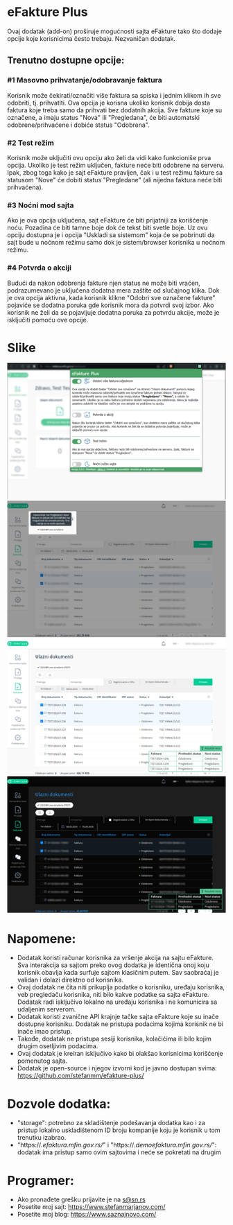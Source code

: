 # eFakture Plus
Ovaj dodatak (add-on) proširuje mogućnosti sajta eFakture tako što dodaje opcije koje korisnicima često trebaju. Nezvaničan dodatak.

## Trenutno dostupne opcije:

### #1 Masovno prihvatanje/odobravanje faktura
Korisnik može čekirati/označiti više faktura sa spiska i jednim klikom ih sve odobriti, tj. prihvatiti. Ova opcija je korisna ukoliko korisnik dobija dosta faktura koje treba samo da prihvati bez dodatnih akcija. Sve fakture koje su označene, a imaju status "Nova" ili "Pregledana", će biti automatski odobrene/prihvaćene i dobiće status "Odobrena".

### #2 Test režim
Korisnik može uključiti ovu opciju ako želi da vidi kako funkcioniše prva opcija. Ukoliko je test režim uključen, fakture neće biti odobrene na serveru. Ipak, zbog toga kako je sajt eFakture pravljen, čak i u test režimu fakture sa statusom "Nove" će dobiti status "Pregledane" (ali nijedna faktura neće biti prihvaćena).

### #3 Noćni mod sajta
Ako je ova opcija uključena, sajt eFakture će biti prijatniji za korišćenje noću. Pozadina će biti tamne boje dok će tekst biti svetle boje. Uz ovu opciju dostupna je i opcija "Uskladi sa sistemom" koja će se pobrinuti da sajt bude u noćnom režimu samo dok je sistem/browser korisnika u noćnom režimu.

### #4 Potvrda o akciji
Budući da nakon odobrenja fakture njen status ne može biti vraćen, podrazumevano je uključena dodatna mera zaštite od slučajnog klika. Dok je ova opcija aktivna, kada korisnik klikne "Odobri sve označene fakture" pojaviće se dodatna poruka gde korisnik mora da potvrdi svoj izbor. Ako korisnik ne želi da se pojavljuje dodatna poruka za potvrdu akcije, može je isključiti pomoću ove opcije.

# Slike
![Opcije dodatka](https://github.com/stefanmm/efakture-plus/blob/main/slike/4.png?raw=true)
![Opcije dodatka](https://github.com/stefanmm/efakture-plus/blob/main/slike/1.png?raw=true)
![Opcije dodatka](https://github.com/stefanmm/efakture-plus/blob/main/slike/2.png?raw=true)
![Opcije dodatka](https://github.com/stefanmm/efakture-plus/blob/main/slike/3.png?raw=true)

# Napomene:
- Dodatak koristi računar korisnika za vršenje akcija na sajtu eFakture. Sva interakcija sa sajtom preko ovog dodatka je identična onoj koju korisnik obavlja kada surfuje sajtom klasičnim putem. Sav saobraćaj je validan i dolazi direktno od korisnika.
- Ovaj dodatak ne čita niti prikuplja podatke o korisniku, uređaju korisnika, veb pregledaču korisnika, niti bilo kakve podatke sa sajta eFakture. Dodatak radi isključivo lokalno na uređaju korisnika i ne komunicira sa udaljenim serverom.
- Dodatak koristi zvanične API krajnje tačke sajta eFakture koje su inače dostupne korisniku. Dodatak ne pristupa podacima kojima korisnik ne bi inače imao pristup.
- Takođe, dodatak ne pristupa sesiji korisnika, kolačićima ili bilo kojim drugim osetljivim podacima.
- Ovaj dodatak je kreiran isključivo kako bi olakšao korisnicima korišćenje pomenutog sajta.
- Dodatak je open-source i njegov izvorni kod je javno dostupan svima: https://github.com/stefanmm/efakture-plus/

# Dozvole dodatka:
- "storage": potrebno za skladištenje podešavanja dodatka kao i za pristup lokalno uskladištenom ID broju kompanije koju je korisnik u tom trenutku izabrao.
- "https://*.efaktura.mfin.gov.rs/*" i "https://*.demoefaktura.mfin.gov.rs/*": dodatak ima pristup samo ovim sajtovima i neće se pokretati na drugim

# Programer:
- Ako pronađete grešku prijavite je na s@sn.rs
- Posetite moj sajt: https://www.stefanmarjanov.com/
- Posetite moj blog: https://www.saznajnovo.com/